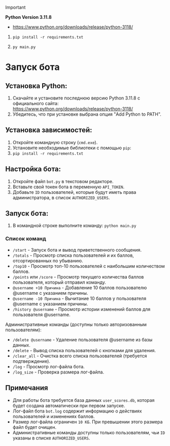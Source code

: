 > [!IMPORTANT]
>
> **Python Version 3.11.8**
> - https://www.python.org/downloads/release/python-3118/
1. ``` pip install -r requirements.txt ```

2. ``` py main.py ```

# Запуск бота
## Установка Python:
1. Скачайте и установите последнюю версию Python 3.11.8 с официального сайта: https://www.python.org/downloads/release/python-3118/
2. Убедитесь, что при установке выбрана опция "Add Python to PATH".
## Установка зависимостей:
1. Откройте командную строку (`cmd.exe`).
2. Установите необходимые библиотеки с помощью `pip`:
3.  ``` pip install -r requirements.txt ```
## Настройка бота:
1. Откройте файл `bot.py` в текстовом редакторе.
2. Вставьте свой токен бота в переменную `API_TOKEN`.
3. Добавьте `ID` пользователей, которые будут иметь права администратора, в список `AUTHORIZED_USERS`.
## Запуск бота:
1. В командной строке выполните команду:  ```python main.py```

### Список команд
* `/start` - Запуск бота и вывод приветственного сообщения.
* `/totals` - Просмотр списка пользователей и их баллов, отсортированных по убыванию.
* `/top10` - Просмотр топ-10 пользователей с наибольшим количеством баллов.
* `/points` или `/score` - Просмотр текущего количества баллов пользователя, который отправил команду.
* `@username +10 Причина` - Добавление 10 баллов пользователю @username с указанием причины.
* `@username -10 Причина` - Вычитание 10 баллов у пользователя @username с указанием причины.
* `/history @username` - Просмотр истории изменений баллов для пользователя @username.

Административные команды (доступны только авторизованным пользователям):
* `/delete @username` - Удаление пользователя @username из базы данных.
* `/delete` - Вывод списка пользователей с кнопками для удаления.
* `/clear_all` - Очистка всего списка пользователей (требуется подтверждение).
* `/log` - Просмотр лог-файла бота.
* `/log_size` - Проверка размера лог-файла.

## Примечания
- Для работы бота требуется база данных `user_scores.db`, которая будет создана автоматически при первом запуске.
- Лог-файл бота `bot.log` содержит информацию о действиях пользователей и изменениях баллов.
- Размер лог-файла ограничен `10 КБ`. При превышении этого размера файл будет очищен.
- Административные команды доступны только пользователям, чьи `ID` указаны в списке `AUTHORIZED_USERS`.